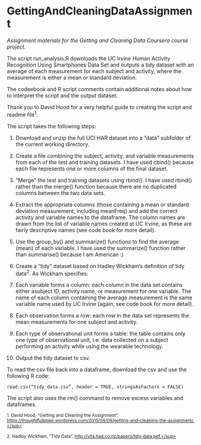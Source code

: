 # GettingAndCleaningDataAssignment
*Assignment materials for the Getting and Cleaning Data Coursera course project.*

The script run_analysis.R downloads the UC Irvine Human Activity Recognition Using Smartphones Data Set and outputs a tidy dataset with an average of each measurement for each subject and activity, where the measurement is either a mean or standard deviation.

The codeebook and R script comments contain additional notes about how to interpret the script and the output dataset.

Thank you to David Hood for a very helpful guide to creating the script and readme file<sup>1</sup>.

The script takes the following steps:

1. Download and unzip the full UCI HAR dataset into a “data” subfolder of the current working directory.

2. Create a file combining the subject, activity, and variable measurements from each of the test and training datasets. I have used cbind() because each file represents one or more columns of the final dataset.

3. “Merge” the test and training datasets using rbind(). I have used rbind() rather than the merge() function because there are no duplicated columns between the two data sets.

4. Extract the appropriate columns (those containing a mean or standard deviation measurement, including meanFreq) and add the correct activity and variable names to the dataframe. The column names are drawn from the list of variable names created at UC Irvine, as these are fairly descriptive names (see code book for more detail).

5. Use the group_by() and summarize() functions to find the average (mean) of each variable. I have used the summarize() function rather than summarise() because I am American :)

6. Create a “tidy” dataset based on Hadley Wickham’s definition of tidy data<sup>2</sup>. As Wickham specifies:

  1. Each variable forms a column: each column in the data set contains either asubject ID, activity name, or measurement for one variable. The name of each column containing the average measurement is the same variable name used by UC Irvine (again, see code book for more detail).
  2. Each observation forms a row: each row in the data set represents the mean measurements for one subject and activity.
  3. Each type of observational unit forms a table: the table contains only one type 	of observational unit, i.e. data collected on a subject performing an activity while using the wearable technology.

7. Output the tidy dataset to csv. 

To read the csv file back into a dataframe, download the csv and use the following R code:

`read.csv(“tidy_data.csv”, header = TRUE, stringsAsFactors = FALSE)`

The script also uses the rm() command to remove excess variables and dataframes.

<sup> 1. David Hood, “Getting and Cleaning the Assignment”, https://thoughtfulbloke.wordpress.com/2015/09/09/getting-and-cleaning-the-assignment/.</sup>

<sup> 2. Hadley Wickham, “Tidy Data”, http://vita.had.co.nz/papers/tidy-data.pdf.</sup>
